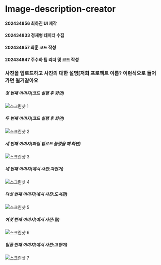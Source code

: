 # Image-description-creator
#### 202434856 최하진 UI 제작
#### 202434833 정재형 데이터 수집
#### 202434857 최훈  코드 작성 
#### 202434847 주수하 팀 리더 및 코드 작성
### 사진을 업로드하고 사진의 대한 설명[저희 프로젝트 이름? 이런식으로 들어가면 될거같아요
##### 첫 번째 이미지(코드 실행 후 화면)
![스크린샷 1](https://github.com/code1-tester/Image-description-creator/blob/main/%EC%8A%A4%ED%81%AC%EB%A6%B0%EC%83%B7%202024-12-11%20213052.png)
##### 두 번째 이미지(코드 실행 후 화면)
![스크린샷 2](https://github.com/code1-tester/Image-description-creator/blob/main/%EC%8A%A4%ED%81%AC%EB%A6%B0%EC%83%B7%202024-12-11%20213105.png)
##### 세 번째 이미지(파일 업로드 눌렀을 때 화면)
![스크린샷 3]()
##### 네 번째 이미지(예시 사진:자전거)
![스크린샷 4]()
##### 다섯 번째 이미지(예시 사진:도서관)
![스크린샷 5]()
##### 여섯 번째 이미지(예시 사진:말)
![스크린샷 6]()
##### 일곱 번째 이미지(예시 사진:고양이)
![스크린샷 7]()



